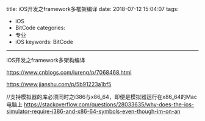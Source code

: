 title: iOS开发之framework多框架编译
date: 2018-07-12 15:04:07
tags: 
- iOS
- BitCode
categories: 
- 专业
- iOS
keywords: BitCode

---

iOS开发之framework多架构编译

https://www.cnblogs.com/lurenq/p/7068468.html

https://www.jianshu.com/p/5b91223a1bf5

//支持模拟器的库必须同时之i386与x86_64，即便是模拟器运行在x86_64的Mac电脑上
https://stackoverflow.com/questions/28033635/why-does-the-ios-simulator-require-i386-and-x86-64-symbols-even-though-im-on-an